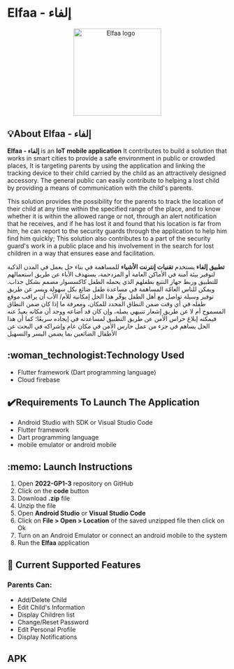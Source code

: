 # Elfaa - إلفاء
<p align="center">
   <img src="https://raw.githubusercontent.com/rahaf-alzahrani/2022-GP1-3/main/elfaa/assets/images/logo1.png" alt="Elfaa logo" height="200" width="200">
</p>

<h2>💡About Elfaa - إلفاء </h2>
<p><strong> Elfaa - إلفاء</strong> is an <strong>IoT mobile application</strong> It contributes to build a solution that works in smart cities to provide a safe environment in public or crowded places, It is targeting parents by using the application and linking the tracking device to their child carried by the child as an attractively designed accessory. The general public can easily contribute to helping a lost child by providing a means of communication with the child's parents.

This solution provides the possibility for the parents to track the location of their child at any time within the specified range of the place, and to know whether it is within the allowed range or not, through an alert notification that he receives, and if he has lost it and found that his location is far from him, he can report to the security guards through the application to help him find him quickly; This solution also contributes to a part of the security guard's work in a public place and his involvement in the search for lost children in a way that ensures ease and facilitation.</p>

<p> <strong>
تطبيق إلفاء </strong>يستخدم <strong>تقنيات إنترنت الأشياء</strong> للمساهمة في بناء حل يعمل في المدن الذكية لتوفير بيئة آمنة في الأماكن العامة أو المزدحمة، يستهدف الأباء عن طريق استعمالهم للتطبيق وربط جهاز التتبع بطفلهم الذي يحمله الطفل كاكسسوار مصمم بشكل جذاب. ويمكن للناس العامّة المساهمة في مساعدة طفل ضائع بكل سهولة ويسر عن طريق توفير وسيلة تواصل مع أهل الطفل
 يوفّر هذا الحل إمكانية للأم/ الأب أن يراقب موقع طفله في أي وقت ضمن النطاق المحدد للمكان، ومعرفة ما إذا كان ضمن النطاق المسموح أم لا عن طريق إشعار تنبيهي يصله، وإن كان قد أضاعه ووجد أن مكانه بعيدٌ عنه فيمكنه إبلاغ حراس الأمن عن طريق التطبيق لمساعدته في إيجاده سريعًا؛ كما أن هذا الحل يساهم في جزء من عمل حارس الأمن في مكان عام وإشراكه في البحث عن الأطفال الضائعين بما يضمن اليسر والتسهيل </p>

<h2>:woman_technologist:Technology Used </h2>
<ul>
  <li> Flutter framework (Dart programming language)</li>
  <li> Cloud firebase </li>
  </ul>
  
<h2>✔️Requirements To Launch The Application</h2>
<ul>
<li>Android Studio with SDK or Visual Studio Code</li>
<li> Flutter framework </li>
<li>Dart programming language </li>
<li> mobile emulator or android mobile </li>
</ul>
  
<h2>:memo: Launch Instructions</h2>
<ol>
<li>Open <strong>2022-GP1-3</strong> repository on GitHub</li>
<li>Click on the <strong> code</strong> button</li>
<li>Download <strong>.zip</strong> file</li>
<li> Unzip the file </li>
<li> Open <strong> Android Studio</strong> or <strong> Visual Studio Code</strong>  </li>
<li>Click on <strong> File > Open > Location</strong> of the saved unzipped file then click on Ok</li>
<li>Turn on an Android Emulator or connect an android mobile to the system </li>
<li> Run the <strong>Elfaa </strong> application </li>
</ol>
<h2>🎯 Current Supported Features </h2>
<h3>Parents Can:</h3>
<ul>
<li>Add/Delete Child</li>
<li> Edit Child's Information </li>
<li>Display Children list </li>
<li> Change/Reset Password </li>
<li>Edit Personal Profile</li>
<li> Display Notifications </li>
</ul>

<h2> APK </h2>
